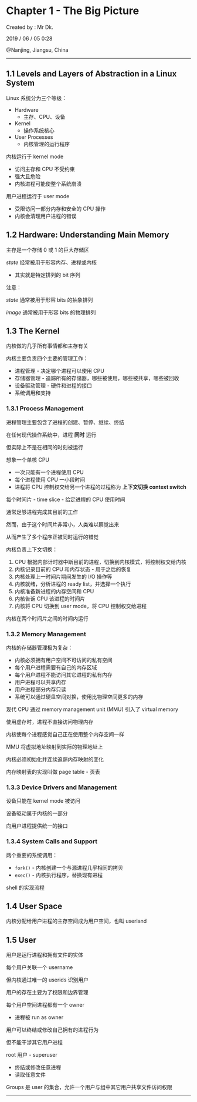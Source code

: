 # Chapter 1 - The Big Picture

Created by : Mr Dk.

2019 / 06 / 05 0:28

@Nanjing, Jiangsu, China

---

## 1.1 Levels and Layers of Abstraction in a Linux System

Linux 系统分为三个等级：

* Hardware
  * 主存、CPU、设备
* Kernel
  * 操作系统核心
* User Processes
  * 内核管理的运行程序

内核运行于 kernel mode

* 访问主存和 CPU 不受约束
* 强大且危险
* 内核进程可能使整个系统崩溃

用户进程运行于 user mode

* 受限访问一部分内存和安全的 CPU 操作
* 内核会清理用户进程的错误

## 1.2 Hardware: Understanding Main Memory

主存是一个存储 0 或 1 的巨大存储区

_state_ 经常被用于形容内存、进程或内核

* 其实就是特定排列的 bit 序列

注意：

_state_ 通常被用于形容 bits 的抽象排列

_image_ 通常被用于形容 bits 的物理排列

## 1.3 The Kernel

内核做的几乎所有事情都和主存有关

内核主要负责四个主要的管理工作：

* 进程管理 - 决定哪个进程可以使用 CPU
* 存储器管理 - 追踪所有的存储器，哪些被使用，哪些被共享，哪些被回收
* 设备驱动管理 - 硬件和进程的接口
* 系统调用和支持

### 1.3.1 Process Management

进程管理主要包含了进程的创建、暂停、继续、终结

在任何现代操作系统中，进程 __同时__ 运行

但实际上不是在相同的时刻被运行

想象一个单核 CPU

* 一次只能有一个进程使用 CPU
* 每个进程使用 CPU 一小段时间
* 进程将 CPU 控制权交给另一个进程的过程称为 __上下文切换 context switch__

每个时间片 - time slice - 给定进程的 CPU 使用时间

通常足够进程完成其目前的工作

然而，由于这个时间片非常小，人类难以察觉出来

从而产生了多个程序正被同时运行的错觉

内核负责上下文切换：

1. CPU 根据内部计时器中断目前的进程，切换到内核模式，将控制权交给内核
2. 内核记录目前的 CPU 和内存状态 - 用于之后的恢复
3. 内核处理上一时间片期间发生的 I/O 操作等
4. 内核就绪，分析进程的 ready list，并选择一个执行
5. 内核准备新进程的内存空间和 CPU
6. 内核告诉 CPU 该进程的时间片
7. 内核将 CPU 切换到 user mode，将 CPU 控制权交给进程

内核在两个时间片之间的时间内运行

### 1.3.2 Memory Management

内核的存储器管理极为复杂：

* 内核必须拥有用户空间不可访问的私有空间
* 每个用户进程需要有自己的内存区域
* 每个用户进程不能访问其它进程的私有内存
* 用户进程可以共享内存
* 用户进程部分内存只读
* 系统可以通过硬盘空间对换，使用比物理空间更多的内存

现代 CPU 通过 memory management unit (MMU) 引入了 virtual memory

使用虚存时，进程不直接访问物理内存

内核使每个进程感觉自己正在使用整个内存空间一样

MMU 将虚拟地址映射到实际的物理地址上

内核必须初始化并连续追踪内存映射的变化

内存映射表的实现叫做 page table - 页表

### 1.3.3 Device Drivers and Management

设备只能在 kernel mode 被访问

设备驱动属于内核的一部分

向用户进程提供统一的接口

### 1.3.4 System Calls and Support

两个重要的系统调用：

* `fork()` - 内核创建一个与源进程几乎相同的拷贝
* `exec()` - 内核执行程序，替换现有进程

shell 的实现流程

## 1.4 User Space

内核分配给用户进程的主存空间成为用户空间，也叫 userland

## 1.5 User

用户是运行进程和拥有文件的实体

每个用户关联一个 username

但内核通过唯一的 userids 识别用户

用户的存在主要为了权限和边界管理

每个用户空间进程都有一个 owner

* 进程被 run as owner

用户可以终结或修改自己拥有的进程行为

但不能干涉其它用户进程

root 用户 - superuser

* 终结或修改任意进程
* 读取任意文件

Groups 是 user 的集合，允许一个用户与组中其它用户共享文件访问权限

---

